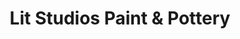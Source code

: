 ---
title: "Lit Studios Paint & Pottery"
url: /hutchinson/lit-studios-paint-and-pottery/
shop: pottery
---